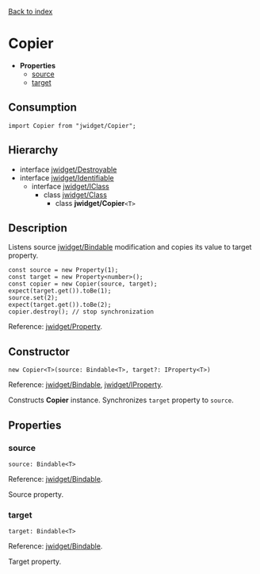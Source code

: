 [Back to index](../README.md)

# Copier

* **Properties**
	* [source](#source)
	* [target](#target)

## Consumption

	import Copier from "jwidget/Copier";

## Hierarchy

* interface [jwidget/Destroyable](Destroyable.md)
* interface [jwidget/Identifiable](Identifiable.md)
	* interface [jwidget/IClass](IClass.md)
		* class [jwidget/Class](Class.md)
			* class **jwidget/Copier**`<T>`

## Description

Listens source [jwidget/Bindable](Bindable.md) modification and copies its value to target property.

	const source = new Property(1);
	const target = new Property<number>();
	const copier = new Copier(source, target);
	expect(target.get()).toBe(1);
	source.set(2);
	expect(target.get()).toBe(2);
	copier.destroy(); // stop synchronization

Reference: [jwidget/Property](Property.md).

## Constructor

	new Copier<T>(source: Bindable<T>, target?: IProperty<T>)

Reference: [jwidget/Bindable](Bindable.md), [jwidget/IProperty](IProperty.md).

Constructs **Copier** instance. Synchronizes `target` property to `source`.

## Properties

### source

	source: Bindable<T>

Reference: [jwidget/Bindable](Bindable.md).

Source property.

### target

	target: Bindable<T>

Reference: [jwidget/Bindable](Bindable.md).

Target property.
